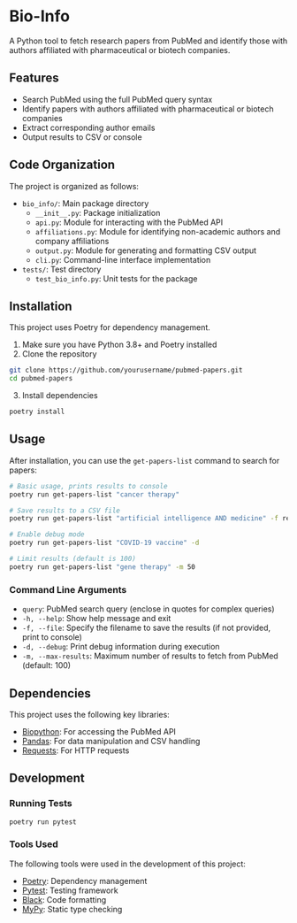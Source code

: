 # Bio-Info

A Python tool to fetch research papers from PubMed and identify those with authors affiliated with pharmaceutical or biotech companies.

## Features

- Search PubMed using the full PubMed query syntax
- Identify papers with authors affiliated with pharmaceutical or biotech companies
- Extract corresponding author emails
- Output results to CSV or console

## Code Organization

The project is organized as follows:

- `bio_info/`: Main package directory
  - `__init__.py`: Package initialization
  - `api.py`: Module for interacting with the PubMed API
  - `affiliations.py`: Module for identifying non-academic authors and company affiliations
  - `output.py`: Module for generating and formatting CSV output
  - `cli.py`: Command-line interface implementation
- `tests/`: Test directory
  - `test_bio_info.py`: Unit tests for the package

## Installation

This project uses Poetry for dependency management.

1. Make sure you have Python 3.8+ and Poetry installed
2. Clone the repository

```bash
git clone https://github.com/yourusername/pubmed-papers.git
cd pubmed-papers
```

3. Install dependencies

```bash
poetry install
```

## Usage

After installation, you can use the `get-papers-list` command to search for papers:

```bash
# Basic usage, prints results to console
poetry run get-papers-list "cancer therapy"

# Save results to a CSV file
poetry run get-papers-list "artificial intelligence AND medicine" -f results.csv

# Enable debug mode
poetry run get-papers-list "COVID-19 vaccine" -d

# Limit results (default is 100)
poetry run get-papers-list "gene therapy" -m 50
```

### Command Line Arguments

- `query`: PubMed search query (enclose in quotes for complex queries)
- `-h, --help`: Show help message and exit
- `-f, --file`: Specify the filename to save the results (if not provided, print to console)
- `-d, --debug`: Print debug information during execution
- `-m, --max-results`: Maximum number of results to fetch from PubMed (default: 100)

## Dependencies

This project uses the following key libraries:

- [Biopython](https://biopython.org/): For accessing the PubMed API
- [Pandas](https://pandas.pydata.org/): For data manipulation and CSV handling
- [Requests](https://requests.readthedocs.io/): For HTTP requests

## Development

### Running Tests

```bash
poetry run pytest
```

### Tools Used

The following tools were used in the development of this project:

- [Poetry](https://python-poetry.org/): Dependency management
- [Pytest](https://pytest.org/): Testing framework
- [Black](https://black.readthedocs.io/): Code formatting
- [MyPy](https://mypy.readthedocs.io/): Static type checking
